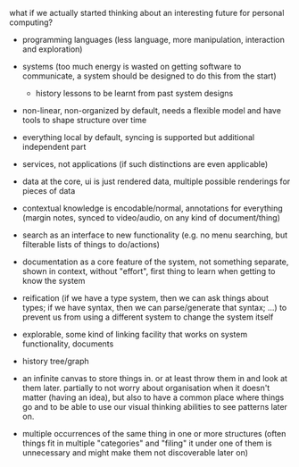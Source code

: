 what if we actually started thinking about an interesting future
for personal computing?

- programming languages (less language, more manipulation,
  interaction and exploration)
- systems (too much energy is wasted on getting software to
  communicate, a system should be designed to do this from
  the start)

    * history lessons to be learnt from past system designs
- non-linear, non-organized by default, needs a flexible model
  and have tools to shape structure over time
- everything local by default, syncing is supported but
  additional independent part
- services, not applications (if such distinctions are even
  applicable)
- data at the core, ui is just rendered data, multiple
  possible renderings for pieces of data
- contextual knowledge is encodable/normal, annotations for
  everything (margin notes, synced to video/audio, on any
  kind of document/thing)
- search as an interface to new functionality (e.g. no menu
  searching, but filterable lists of things to do/actions)
- documentation as a core feature of the system, not something
  separate, shown in context, without "effort", first thing
  to learn when getting to know the system
- reification (if we have a type system, then we can ask things
  about types; if we have syntax, then we can parse/generate
  that syntax; ...) to prevent us from using a different system
  to change the system itself
- explorable, some kind of linking facility that works on system
  functionality, documents
- history tree/graph
- an infinite canvas to store things in. or at least throw them
  in and look at them later. partially to not worry about
  organisation when it doesn't matter (having an idea), but also
  to have a common place where things go and to be able to use
  our visual thinking abilities to see patterns later on.
- multiple occurrences of the same thing in one or more structures
  (often things fit in multiple "categories" and "filing" it under
  one of them is unnecessary and might make them not discoverable
  later on)
